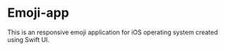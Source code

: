 # Emoji-app
This is an responsive emoji application for iOS operating system created using Swift UI.
